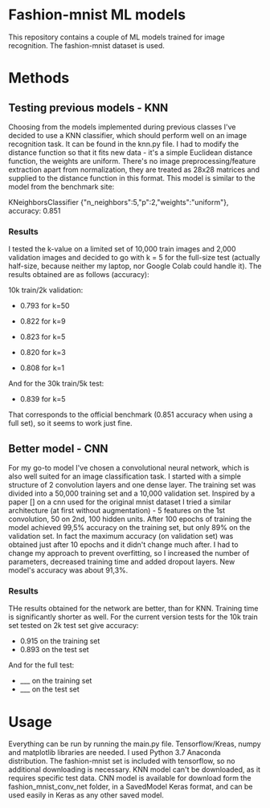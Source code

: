 # Fashion-mnist ML models

This repository contains a couple of ML models trained for image recognition. 
The fashion-mnist dataset is used. 

# Methods 

## Testing previous models - KNN

Choosing from the models implemented during previous classes I've decided to use
a KNN classifier, which should perform well on an image recognition task.
It can be found in the knn.py file. I had to modify the distance function so that it fits
new data - it's a simple Euclidean distance function, the weights are uniform. There's no image 
preprocessing/feature extraction apart from normalization, 
they are treated as 28x28 matrices and supplied to the distance function in this format.
This model is similar to the model from the benchmark site:

KNeighborsClassifier {"n_neighbors":5,"p":2,"weights":"uniform"}, accuracy: 0.851  

### Results

I tested the k-value on a limited set of 10,000 train images and 2,000 validation images
and decided to go with k = 5 for the full-size test (actually half-size, because neither my laptop, nor Google Colab could handle it). 
The results obtained are as follows (accuracy):

10k train/2k validation:

- 0.793 for k=50

- 0.822 for k=9

- 0.823 for k=5

- 0.820 for k=3

- 0.808 for k=1

And for the 30k train/5k test:

- 0.839 for k=5

That corresponds to the official benchmark (0.851 accuracy when using a full set), so it seems to work just fine.

## Better model - CNN

For my go-to model I've chosen a convolutional neural network, which is also well suited for an image 
classification task. I started with a simple structure of 2 convolution layers and one dense layer. The training 
set was divided into a 50,000 training set and a 10,000 validation set. Inspired by a paper [] on a cnn used 
for the original mnist dataset I tried a similar architecture (at first without augmentation) - 5 features on the 1st convolution, 50 on 2nd,
100 hidden units. After 100 epochs of training the model achieved 99,5% accuracy on the training set, but only
89% on the validation set. In fact the maximum accuracy (on validation set) was obtained just after 10 epochs
and it didn't change much after. I had to change my approach to prevent overfitting, so I increased the number of parameters, 
decreased training time and added dropout layers. New model's accuracy was about 91,3%.

### Results

THe results obtained for the network are better, than for KNN. Training time is significantly shorter as well.
For the current version tests for the 10k train set tested on 2k test set give accuracy:

- 0.915 on the training set
- 0.893 on the test set

And for the full test:

- ___ on the training set
- ___ on the test set

# Usage 

Everything can be run by running the main.py file. Tensorflow/Kreas, numpy and matplotlib libraries
are needed. I used Python 3.7 Anaconda distribution. The fashion-mnist set is included with tensorflow, 
so no additional downloading is necessary. KNN model can't be downloaded, 
as it requires specific test data. CNN model is available for download form the fashion_mnist_conv_net folder,
in a SavedModel Keras format, and can be used easily in Keras as any other saved model.